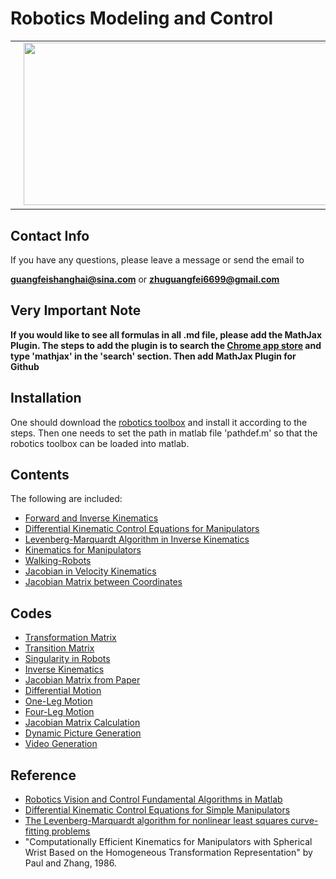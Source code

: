 # Robotics Modeling and Control

<table>
  <tr>
    <td><img src="image/one_leg_motion.gif?raw=true" height="260px" width="400px"></td>
    <td><img src="image/2_four_legs_motion.gif?raw=true" height="260px" width="4000px"></td>
  </tr>
</table>

## Contact Info
If you have any questions, please leave a message or send the email to 

**guangfeishanghai@sina.com** or **zhuguangfei6699@gmail.com**

## Very Important Note

**If you would like to see all formulas in all .md file, please add the MathJax Plugin. The steps to add the plugin is to search the [Chrome app store](https://chrome.google.com/webstore/category/extensions) and type 'mathjax' in the 'search' section. Then add MathJax Plugin for Github**

## Installation

One should download the [robotics toolbox](https://github.com/petercorke/robotics-toolbox-matlab) and install it according to the steps. Then one needs to set the path in matlab file 'pathdef.m' so that the robotics toolbox can be loaded into matlab.

## Contents

The following are included:

- [Forward and Inverse Kinematics](https://github.com/colin-zgf/Robotics-Modeling-and-Control/blob/master/Forward_and_Inverse_Kinematics.md)
- [Differential Kinematic Control Equations for Manipulators](https://github.com/colin-zgf/Robotics-Modeling-and-Control/blob/master/Differential_Kinematic_Control_Equations_for_Manipulators.md)
- [Levenberg-Marquardt Algorithm in Inverse Kinematics](https://github.com/colin-zgf/Robotics-Modeling-and-Control/blob/master/Levenberg-Marquardt_Algorithm_in_Inverse_Kinematics.md)
- [Kinematics for Manipulators](https://github.com/colin-zgf/Robotics-Modeling-and-Control/blob/master/Kinematics_for_Manipulators%20_with_Spherical_Wrist.md)
- [Walking-Robots](https://github.com/colin-zgf/Robotics-Modeling-and-Control/blob/master/Walking_Robots.md)
- [Jacobian in Velocity Kinematics](https://github.com/colin-zgf/Robotics-Modeling-and-Control/blob/master/Jacobian_in_Velocity_Kinematics.md)
- [Jacobian Matrix between Coordinates](https://github.com/colin-zgf/Robotics-Modeling-and-Control/blob/master/Jacobian_Matrix_between_Coordinates.md)

## Codes

- [Transformation Matrix](https://github.com/colin-zgf/Robotics-Modeling-and-Control/blob/master/code/transformationMatrix.m)
- [Transition Matrix](https://github.com/colin-zgf/Robotics-Modeling-and-Control/blob/master/code/transitionMatrix.m)
- [Singularity in Robots](https://github.com/colin-zgf/Robotics-Modeling-and-Control/blob/master/code/Singularity.m)
- [Inverse Kinematics](https://github.com/colin-zgf/Robotics-Modeling-and-Control/blob/master/code/test_inverse_kinematics.m)
- [Jacobian Matrix from Paper](https://github.com/colin-zgf/Robotics-Modeling-and-Control/blob/master/code/test_jacobe.m)
- [Differential Motion](https://github.com/colin-zgf/Robotics-Modeling-and-Control/blob/master/code/test_tr2delta.m)
- [One-Leg Motion](https://github.com/colin-zgf/Robotics-Modeling-and-Control/blob/master/code/SImpleWalkingRobot.m)
- [Four-Leg Motion](https://github.com/colin-zgf/Robotics-Modeling-and-Control/blob/master/code/MotionOfFourLegs.m)
- [Jacobian Matrix Calculation](https://github.com/colin-zgf/Robotics-Modeling-and-Control/blob/master/code/jacobian_matrix.m)
- [Dynamic Picture Generation](https://github.com/colin-zgf/Robotics-Modeling-and-Control/blob/master/code/tool_dynamic_gif.m)
- [Video Generation](https://github.com/colin-zgf/Robotics-Modeling-and-Control/blob/master/code/tool_generate_video.m)

## Reference
- [Robotics Vision and Control Fundamental Algorithms in Matlab](https://github.com/ErlangZ/Ebooks/blob/master/Robotics%2C%20vision%20and%20control%20fundamental%20algorithms%20in%20MATLAB%26amp%3Breg%3B.pdf)
- [Differential Kinematic Control Equations for Simple Manipulators](https://ieeexplore.ieee.org/stamp/stamp.jsp?arnumber=4308714)
- [The Levenberg-Marquardt algorithm for nonlinear least squares curve-fitting problems](http://people.duke.edu/~hpgavin/ce281/lm.pdf)
- "Computationally Efficient Kinematics for Manipulators with Spherical Wrist Based on the Homogeneous Transformation Representation" by Paul and Zhang, 1986.

